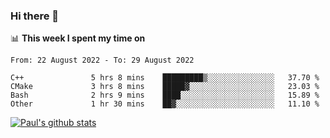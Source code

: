 ### Hi there 👋

📊 **This week I spent my time on**
<!--START_SECTION:waka-->

```text
From: 22 August 2022 - To: 29 August 2022

C++               5 hrs 8 mins    █████████▒░░░░░░░░░░░░░░░   37.70 %
CMake             3 hrs 8 mins    █████▓░░░░░░░░░░░░░░░░░░░   23.03 %
Bash              2 hrs 9 mins    ████░░░░░░░░░░░░░░░░░░░░░   15.89 %
Other             1 hr 30 mins    ██▓░░░░░░░░░░░░░░░░░░░░░░   11.10 %
```

<!--END_SECTION:waka-->


[![Paul's github stats](https://github-readme-stats.vercel.app/api?username=mickeyouyou&theme=dracula&show_icons=true)](https://github.com/anuraghazra/github-readme-stats)

